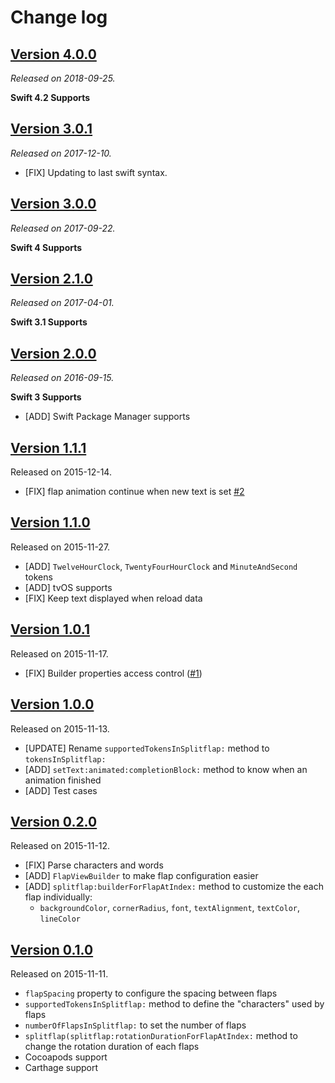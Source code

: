 # Change log

## [Version 4.0.0](https://github.com/yannickl/Splitflap/releases/tag/4.0.0)
*Released on 2018-09-25.*

**Swift 4.2 Supports**

## [Version 3.0.1](https://github.com/yannickl/Splitflap/releases/tag/3.0.1)
*Released on 2017-12-10.*

- [FIX] Updating to last swift syntax.

## [Version 3.0.0](https://github.com/yannickl/Splitflap/releases/tag/3.0.0)
*Released on 2017-09-22.*

**Swift 4 Supports**

## [Version 2.1.0](https://github.com/yannickl/Splitflap/releases/tag/2.1.0)
*Released on 2017-04-01.*

**Swift 3.1 Supports**

## [Version 2.0.0](https://github.com/yannickl/Splitflap/releases/tag/2.0.0)
*Released on 2016-09-15.*

**Swift 3 Supports**

- [ADD] Swift Package Manager supports

## [Version 1.1.1](https://github.com/yannickl/Splitflap/releases/tag/1.1.1)
Released on 2015-12-14.

- [FIX] flap animation continue when new text is set [#2](https://github.com/yannickl/Splitflap/issues/2)

## [Version 1.1.0](https://github.com/yannickl/Splitflap/releases/tag/1.1.0)
Released on 2015-11-27.

- [ADD] `TwelveHourClock`, `TwentyFourHourClock` and `MinuteAndSecond` tokens
- [ADD] tvOS supports
- [FIX] Keep text displayed when reload data

## [Version 1.0.1](https://github.com/yannickl/Splitflap/releases/tag/1.0.1)
Released on 2015-11-17.

- [FIX] Builder properties access control ([#1](https://github.com/yannickl/Splitflap/issues/1))

## [Version 1.0.0](https://github.com/yannickl/Splitflap/releases/tag/1.0.0)
Released on 2015-11-13.

- [UPDATE] Rename `supportedTokensInSplitflap:` method to `tokensInSplitflap:`
- [ADD] `setText:animated:completionBlock:` method to know when an animation finished
- [ADD] Test cases

## [Version 0.2.0](https://github.com/yannickl/Splitflap/releases/tag/0.2.0)
Released on 2015-11-12.

- [FIX] Parse characters and words
- [ADD] `FlapViewBuilder` to make flap configuration easier
- [ADD] `splitflap:builderForFlapAtIndex:` method to customize the each flap individually:
  - `backgroundColor`, `cornerRadius`, `font`, `textAlignment`, `textColor`, `lineColor`

## [Version 0.1.0](https://github.com/yannickl/Splitflap/releases/tag/0.1.0)
Released on 2015-11-11.

- `flapSpacing` property to configure the spacing between flaps
- `supportedTokensInSplitflap:` method to define the "characters" used by flaps
- `numberOfFlapsInSplitflap:` to set the number of flaps
- `splitflap(splitflap:rotationDurationForFlapAtIndex:` method to change the rotation duration of each flaps
- Cocoapods support
- Carthage support

